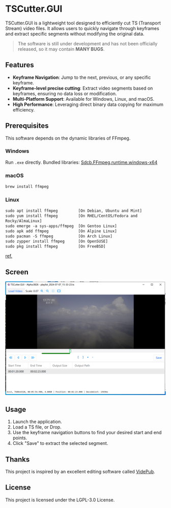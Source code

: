 # TSCutter.GUI
TSCutter.GUI is a lightweight tool designed to efficiently cut TS (Transport Stream) video files. It allows users to quickly navigate through keyframes and extract specific segments without modifying the original data.

> The software is still under development and has not been officially released, so it may contain **MANY BUGS**.  

## Features
- **Keyframe Navigation**: Jump to the next, previous, or any specific keyframe.
- **Keyframe-level precise cutting**: Extract video segments based on keyframes, ensuring no data loss or modification.
- **Multi-Platform Support**: Available for Windows, Linux, and macOS.
- **High Performance**: Leveraging direct binary data copying for maximum efficiency.

## Prerequisites
This software depends on the dynamic libraries of FFmpeg.
### Windows
Run `.exe` directly. Bundled libraries: [Sdcb.FFmpeg.runtime.windows-x64](https://www.nuget.org/packages/Sdcb.FFmpeg.runtime.windows-x64/7.0.0)
### macOS
```bash
brew install ffmpeg
```
### Linux
```plain
sudo apt install ffmpeg         [On Debian, Ubuntu and Mint]
sudo yum install ffmpeg         [On RHEL/CentOS/Fedora and Rocky/AlmaLinux]
sudo emerge -a sys-apps/ffmpeg  [On Gentoo Linux]
sudo apk add ffmpeg             [On Alpine Linux]
sudo pacman -S ffmpeg           [On Arch Linux]
sudo zypper install ffmpeg      [On OpenSUSE]    
sudo pkg install ffmpeg         [On FreeBSD]
```
[ref.](https://www.tecmint.com/install-ffmpeg-in-linux/)

## Screen
![img](img/SS1.png)

## Usage

1. Launch the application.
2. Load a TS file, or Drop.
3. Use the keyframe navigation buttons to find your desired start and end points.
4. Click "Save" to extract the selected segment.

## Thanks
This project is inspired by an excellent editing software called [VidePub](https://sourceforge.net/projects/videpub/).

## License
This project is licensed under the LGPL-3.0 License.